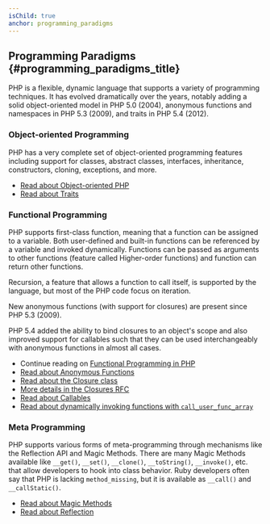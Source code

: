 ```yaml
---
isChild: true
anchor: programming_paradigms
---
```


## Programming Paradigms {#programming_paradigms_title}

PHP is a flexible, dynamic language that supports a variety of programming techniques. It has evolved dramatically over
the years, notably adding a solid object-oriented model in PHP 5.0 (2004), anonymous functions and namespaces in
PHP 5.3 (2009), and traits in PHP 5.4 (2012).

### Object-oriented Programming

PHP has a very complete set of object-oriented programming features including support for classes, abstract classes,
interfaces, inheritance, constructors, cloning, exceptions, and more.

* [Read about Object-oriented PHP][oop]
* [Read about Traits][traits]

### Functional Programming

PHP supports first-class function, meaning that a function can be assigned to a variable. Both user-defined and
built-in functions can be referenced by a variable and invoked dynamically. Functions can be passed as arguments to
other functions (feature called Higher-order functions) and function can return other functions.

Recursion, a feature that allows a function to call itself, is supported by the language, but most of the PHP code
focus on iteration.

New anonymous functions (with support for closures) are present since PHP 5.3 (2009).

PHP 5.4 added the ability to bind closures to an object's scope and also improved support for callables such that they
can be used interchangeably with anonymous functions in almost all cases.

* Continue reading on [Functional Programming in PHP](/pages/Functional-Programming.html)
* [Read about Anonymous Functions][anonymous-functions]
* [Read about the Closure class][closure-class]
* [More details in the Closures RFC][closures-rfc]
* [Read about Callables][callables]
* [Read about dynamically invoking functions with `call_user_func_array`][call-user-func-array]

### Meta Programming

PHP supports various forms of meta-programming through mechanisms like the Reflection API and Magic Methods. There are
many Magic Methods available like `__get()`, `__set()`, `__clone()`, `__toString()`, `__invoke()`, etc. that allow
developers to hook into class behavior. Ruby developers often say that PHP is lacking `method_missing`, but it is
available as `__call()` and `__callStatic()`.

* [Read about Magic Methods][magic-methods]
* [Read about Reflection][reflection]

[namespaces]: http://php.net/language.namespaces
[overloading]: http://php.net/language.oop5.overloading
[oop]: http://php.net/language.oop5
[anonymous-functions]: http://php.net/functions.anonymous
[closure-class]: http://php.net/class.closure
[callables]: http://php.net/language.types.callable
[magic-methods]: http://php.net/language.oop5.magic
[reflection]: http://php.net/intro.reflection
[traits]: http://php.net/language.oop5.traits
[call-user-func-array]: http://php.net/function.call-user-func-array
[closures-rfc]: https://wiki.php.net/rfc/closures
